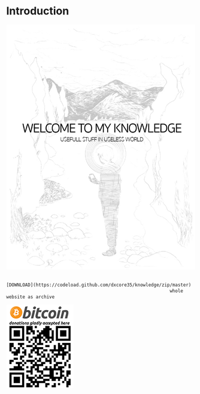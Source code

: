 # Introduction

![](.gitbook/assets/blog_cover.jpg)

                                                                            [DOWNLOAD](https://codeload.github.com/dxcore35/knowledge/zip/master)  
                                                                 whole website as archive





![](.gitbook/assets/blog_qr_small.jpg)

